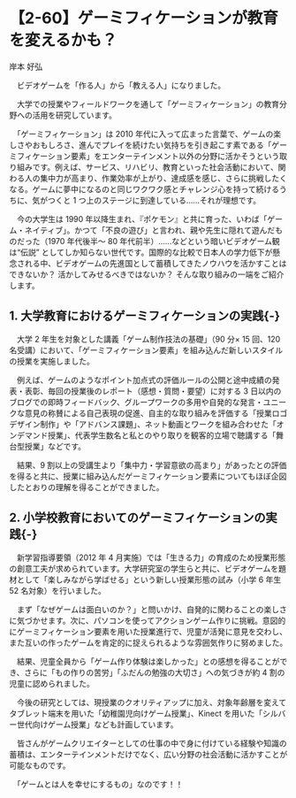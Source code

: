 # 【2-60】ゲーミフィケーションが教育を変えるかも？

<div class="author">岸本 好弘</div>

　ビデオゲームを「作る人」から「教える人」になりました。

　大学での授業やフィールドワークを通して「ゲーミフィケーション」の教育分野への活用を研究しています。

　「ゲーミフィケーション」は 2010 年代に入って広まった言葉で、ゲームの楽しさやおもしろさ、進んでプレイを続けたい気持ちを引き起こす素である「ゲーミフィケーション要素」をエンターテインメント以外の分野に活かそうという取り組みです。例えば、サービス、リハビリ、教育といった社会活動において、関わる人の集中力が高まり、作業効率が上がり、達成感を感じ、さらに挑戦したくなる。ゲームに夢中になるのと同じワクワク感とチャレンジ心を持って続けるうちに、気がつくと 1 つ上のステージに到達している……それが理想です。

　今の大学生は 1990 年以降生まれ、『ポケモン』と共に育った、いわば「ゲーム・ネイティブ」。かつて「不良の遊び」と言われ、親や先生に隠れて遊んだものだった（1970 年代後半～ 80 年代前半）……などという暗いビデオゲーム観は“伝説” としてしか知らない世代です。国際的な比較で日本人の学力低下が懸念される中、ビデオゲームの先進国として蓄積してきたノウハウを活かすことはできないか？ 活かしてみせるべきではないか？ そんな取り組みの一端をご紹介します。

## 1. 大学教育におけるゲーミフィケーションの実践{-}

　大学 2 年生を対象とした講義「ゲーム制作技法の基礎」（90 分× 15 回、120 名受講）において、「ゲーミフィケーション要素」を組み込んだ新しいスタイルの授業を実施しました。

　例えば、ゲームのようなポイント加点式の評価ルールの公開と途中成績の発表・表彰、毎回の授業後のレポート（感想・質問・要望）に対する 3 日以内のブログでの即時フィードバック、グループワークの多用や自発的な発言・ユニークな意見の称賛による自己表現の促進、自主的な取り組みを評価する「授業ロゴデザイン制作」や「アドバンス課題」、ネット動画とワークを組み合わせた「オンデマンド授業」、代表学生数名と私とのやり取りを観客的立場で聴講する「舞台型授業」などです。

　結果、9 割以上の受講生より「集中力・学習意欲の高まり」があったとの評価を得ると共に、授業に組み込んだゲーミフィケーション要素についてもほぼ企図したとおりの理解を得ることができました。

## 2. 小学校教育においてのゲーミフィケーションの実践{-}

　新学習指導要領（2012 年 4 月実施）では「生きる力」の育成のため授業形態の創意工夫が求められています。大学研究室の学生らと共に、ビデオゲームを題材として「楽しみながら学ばせる」という新しい授業形態の試み（小学 6 年生 52 名対象）を行いました。

　まず「なぜゲームは面白いのか？」と問いかけ、自発的に関わることの楽しさに気づかせます。次に、パソコンを使ってアクションゲーム作りに挑戦。意図的にゲーミフィケーション要素を用いた授業進行で、児童が活発に意見を交わし、また互いの作ったゲームを肯定的に捉えられるような雰囲気作りに努めました。

　結果、児童全員から「ゲーム作り体験は楽しかった」との感想を得ることができ、さらに「もの作りの苦労」「ふだんの勉強の大切さ」への気づきが約 4 割の児童に認められました。

　今後の研究としては、現授業のクオリティアップに加え、対象年齢層を変えてタブレット端末を用いた「幼稚園児向けゲーム授業」、Kinect を用いた「シルバー世代向けゲーム授業」なども計画しています。

　皆さんがゲームクリエイターとしての仕事の中で身に付けている経験や知識の蓄積は、エンターテインメントだけでなく、広い分野の社会活動に活かすことが可能なものです。

　「ゲームとは人を幸せにするもの」なのです！！
